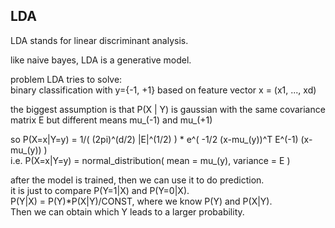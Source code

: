 LDA
------------------

LDA stands for linear discriminant analysis.

like naive bayes, LDA is a generative model.

problem LDA tries to solve:  
binary classification with y={-1, +1} based on feature vector x = (x1, ..., xd)

the biggest assumption is that
P(X | Y) is gaussian with the same covariance matrix E but different means mu_(-1) and mu_(+1)

so P(X=x|Y=y) = 1/( (2pi)^(d/2) |E|^(1/2) ) * e^( -1/2 (x-mu_(y))^T E^(-1) (x-mu_(y)) )  
i.e. P(X=x|Y=y) = normal_distribution( mean = mu_(y), variance = E )

after the model is trained, then we can use it to do prediction.  
it is just to compare P(Y=1|X) and P(Y=0|X).  
P(Y|X) = P(Y)*P(X|Y)/CONST, where we know P(Y) and P(X|Y).  
Then we can obtain which Y leads to a larger probability.

